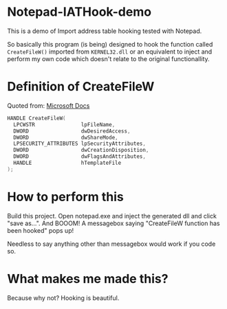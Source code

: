 # Notepad-IATHook-demo

This is a demo of Import address table hooking tested with Notepad.

So basically this program (is being) designed to hook the function called `CreateFileW()` imported from `KERNEL32.dll` or an equivalent to inject and perform my own code which doesn't relate to the original functionallity.

# Definition of CreateFileW

Quoted from: [Microsoft Docs](https://docs.microsoft.com/en-us/windows/win32/api/fileapi/nf-fileapi-createfilew)

```cpp
HANDLE CreateFileW(
  LPCWSTR               lpFileName,
  DWORD                 dwDesiredAccess,
  DWORD                 dwShareMode,
  LPSECURITY_ATTRIBUTES lpSecurityAttributes,
  DWORD                 dwCreationDisposition,
  DWORD                 dwFlagsAndAttributes,
  HANDLE                hTemplateFile
);
```

# How to perform this

Build this project.
Open notepad.exe and inject the generated dll and click "save as...".
And BOOOM! A messagebox saying "CreateFileW function has been hooked" pops up!

Needless to say anything other than messagebox would work if you code so.


# What makes me made this?

Because why not? Hooking is beautiful.

